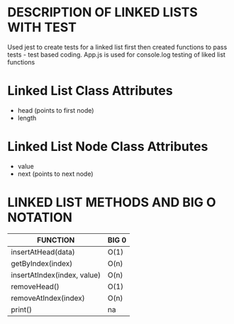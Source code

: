 # DESCRIPTION OF LINKED LISTS WITH TEST
Used jest to create tests for a linked list first then created functions to pass tests - test based coding.
App.js is used for console.log testing of liked list functions
# Linked List Class Attributes
- head (points to first node)
- length
# Linked List Node Class Attributes
- value
- next (points to next node)
# LINKED LIST METHODS AND BIG O NOTATION
|FUNCTION| BIG 0|
|--------|------|
|insertAtHead(data)|O(1)|
|getByIndex(index)|O(n)|
|insertAtIndex(index, value)|O(n)|
|removeHead()|O(1)|
|removeAtIndex(index)|O(n)|
|print()|na|


 